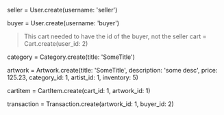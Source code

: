 seller = User.create(username: 'seller')

buyer = User.create(username: 'buyer')

> This cart needed to have the id of the buyer, not the seller
cart = Cart.create(user_id: 2)

category = Category.create(title: 'SomeTitle')

artwork = Artwork.create(title: 'SomeTitle', description: 'some desc', price: 125.23, category_id: 1, artist_id: 1, inventory: 5)

cartitem = CartItem.create(cart_id: 1, artwork_id: 1)

transaction = Transaction.create(artwork_id: 1, buyer_id: 2)
